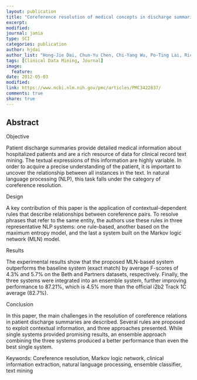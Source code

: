 ```yaml
---
layout: publication
title: "Coreference resolution of medical concepts in discharge summaries by exploiting contextual information"
excerpt:
modified:
journal: jamia
type: SCI
categories: publication
author: hjdai
author_list: "Hong-Jie Dai, Chun-Yu Chen, Chi-Yang Wu, Po-Ting Lai, Richard Tzong-Han Tsai, Wen-Lian Hsu"
tags: [Clinical Data Mining, Journal]
image:
  feature:
date: 2012-05-03
modified: 
link: https://www.ncbi.nlm.nih.gov/pmc/articles/PMC3422837/
comments: true
share: true
---
```


## Abstract

Objective

Patient discharge summaries provide detailed medical information about hospitalized patients and are a rich resource of data for clinical record text mining. The textual expressions of this information are highly variable. In order to acquire a precise understanding of the patient, it is important to uncover the relationship between all instances in the text. In natural language processing (NLP), this task falls under the category of coreference resolution.

Design

A key contribution of this paper is the application of contextual-dependent rules that describe relationships between coreference pairs. To resolve phrases that refer to the same entity, the authors use these rules in three representative NLP systems: one rule-based, another based on the maximum entropy model, and the last a system built on the Markov logic network (MLN) model.

Results

The experimental results show that the proposed MLN-based system outperforms the baseline system (exact match) by average F-scores of 4.3% and 5.7% on the Beth and Partners datasets, respectively. Finally, the three systems were integrated into an ensemble system, further improving performance to 87.21%, which is 4.5% more than the official i2b2 Track 1C average (82.7%).

Conclusion

In this paper, the main challenges in the resolution of coreference relations in patient discharge summaries are described. Several rules are proposed to exploit contextual information, and three approaches presented. While single systems provided promising results, an ensemble approach combining the three systems produced a better performance than even the best single system.

Keywords: Coreference resolution, Markov logic network, clinical information extraction, natural language processing, ensemble classifier, text mining